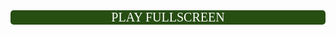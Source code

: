 <html><head><base target="_blank"></head><body><button class="c-button">PLAY FULLSCREEN</button>
<style>
.c-button {
  min-width: 100%;
  font-family: fantasy;
  appearance: none;
  border: 0;
border-color: #fff;
  border-radius: 5px;
  background: #274e13;
  color: #fff;
  padding: 0px 46px;
  font-size: 20px;
  cursor: pointer;
}

.c-button:hover {
  background: #6aa84f;
}

.c-button:focus {
  outline: none;
  box-shadow: 0 0 0 4px #cbd6ee;
}
  
 .c-button {
    display: flex;
    align-items: center;
    justify-content: center;
    height: 100%;
}

</style>

<script>
        var urlObj = new window.URL(window.location.href);
        var url = "PUT URL";

        if (url) {
            var win;

            document.querySelector('button').onclick = function() {
                if (win) {
                    win.focus();
                } else {
                    win = window.open();
                    win.document.body.style.margin = '0';
                    win.document.body.style.height = '100vh';
                    var iframe = win.document.createElement('iframe');
                    iframe.style.border = 'none';
                    iframe.style.width = '100%';
                    iframe.style.height = '100%';
                    iframe.style.margin = '0';
                    iframe.src = url;
                    win.document.body.appendChild(iframe);
                    

                    var interval = setInterval(function() {
                        if (win.closed) {
                            clearInterval(interval);
                            win = undefined;

                        }
                    }, 500);


                }
            };
        }
    </script></body></html>
